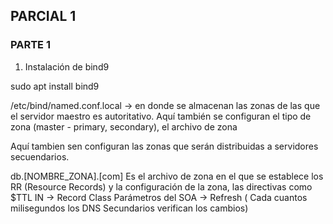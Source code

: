 ## PARCIAL 1

### PARTE 1
1. Instalación de bind9

sudo apt install bind9

/etc/bind/named.conf.local -> en donde se almacenan las zonas de las que el servidor maestro es autoritativo. Aquí también se configuran el tipo de zona (master - primary, secondary), el archivo de zona

Aquí tambien sen configuran las zonas que serán distribuidas a servidores secuendarios.

db.[NOMBRE_ZONA].[com] Es el archivo de zona en el que se establece los RR (Resource Records) y la configuración de la zona, las directivas como $TTL
IN -> Record Class
Parámetros del SOA -> Refresh ( Cada cuantos milisegundos los DNS Secundarios verifican los cambios) 

 
